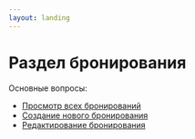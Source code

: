```yaml
---
layout: landing
---
```


# Раздел бронирования

Основные вопросы:

* [Просмотр всех бронирований](viewing-all-bookings.md)
* [Создание нового бронирования](creating-a-new-booking.md)
* [Редактирование бронирования](edit-booking.md)
